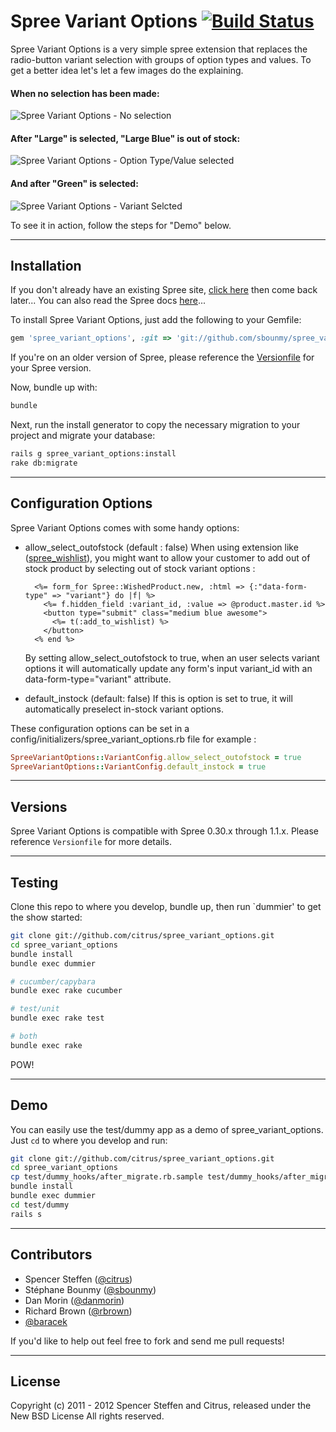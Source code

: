 # Spree Variant Options [![Build Status](https://secure.travis-ci.org/citrus/spree_variant_options.png)](http://travis-ci.org/citrus/spree_variant_options)


Spree Variant Options is a very simple spree extension that replaces the radio-button variant selection with groups of option types and values. To get a better idea let's let a few images do the explaining.


#### When no selection has been made:
![Spree Variant Options - No selection](http://spree-docs.s3.amazonaws.com/spree_variant_options/v0.3.1/1.jpg)

#### After "Large" is selected, "Large Blue" is out of stock:

![Spree Variant Options - Option Type/Value selected](http://spree-docs.s3.amazonaws.com/spree_variant_options/v0.3.1/2.jpg)

#### And after "Green" is selected:
![Spree Variant Options - Variant Selcted](http://spree-docs.s3.amazonaws.com/spree_variant_options/v0.3.1/3.jpg)

To see it in action, follow the steps for "Demo" below.


------------------------------------------------------------------------------
Installation
------------------------------------------------------------------------------

If you don't already have an existing Spree site, [click here](https://gist.github.com/946719) then come back later... You can also read the Spree docs [here](http://spreecommerce.com/documentation/getting_started.html)...

To install Spree Variant Options, just add the following to your Gemfile:

```ruby
gem 'spree_variant_options', :git => 'git://github.com/sbounmy/spree_variant_options.git', :branch => "1-3-stable"
```

If you're on an older version of Spree, please reference the [Versionfile](https://github.com/citrus/spree_variant_options/blob/master/Versionfile) for your Spree version.

Now, bundle up with:

```bash
bundle
```

Next, run the install generator to copy the necessary migration to your project and migrate your database:

```bash
rails g spree_variant_options:install
rake db:migrate
```

------------------------------------------------------------------------------
Configuration Options
------------------------------------------------------------------------------

Spree Variant Options comes with some handy options:

- allow_select_outofstock (default : false)
  When using extension like ([spree_wishlist](https://github.com/spree/spree_wishlist)), you might want to allow your customer to add out of stock product by selecting out of stock variant options :
  ```erb
    <%= form_for Spree::WishedProduct.new, :html => {:"data-form-type" => "variant"} do |f| %>
      <%= f.hidden_field :variant_id, :value => @product.master.id %>
      <button type="submit" class="medium blue awesome">
        <%= t(:add_to_wishlist) %>
      </button>
    <% end %>
  ```
  By setting allow_select_outofstock to true, when an user selects variant options it will automatically update any form's input variant_id with an data-form-type="variant" attribute.

- default_instock (default: false)
  If this is option is set to true, it will automatically preselect in-stock variant options.

These configuration options can be set in a config/initializers/spree_variant_options.rb file for example :
```ruby
SpreeVariantOptions::VariantConfig.allow_select_outofstock = true
SpreeVariantOptions::VariantConfig.default_instock = true
```

------------------------------------------------------------------------------
Versions
------------------------------------------------------------------------------

Spree Variant Options is compatible with Spree 0.30.x through 1.1.x. Please reference `Versionfile` for more details.


------------------------------------------------------------------------------
Testing
------------------------------------------------------------------------------

Clone this repo to where you develop, bundle up, then run `dummier' to get the show started:

```bash
git clone git://github.com/citrus/spree_variant_options.git
cd spree_variant_options
bundle install
bundle exec dummier

# cucumber/capybara
bundle exec rake cucumber

# test/unit
bundle exec rake test

# both
bundle exec rake 
```

POW!


------------------------------------------------------------------------------
Demo
------------------------------------------------------------------------------

You can easily use the test/dummy app as a demo of spree_variant_options. Just `cd` to where you develop and run:

```bash
git clone git://github.com/citrus/spree_variant_options.git
cd spree_variant_options
cp test/dummy_hooks/after_migrate.rb.sample test/dummy_hooks/after_migrate.rb
bundle install
bundle exec dummier
cd test/dummy
rails s
```

    
------------------------------------------------------------------------------
Contributors
------------------------------------------------------------------------------

* Spencer Steffen ([@citrus](https://github.com/citrus))
* Stéphane Bounmy ([@sbounmy](https://github.com/sbounmy))
* Dan Morin ([@danmorin](https://github.com/danmorin))
* Richard Brown ([@rbrown](https://github.com/rbrown))
* [@baracek](https://github.com/baracek)

If you'd like to help out feel free to fork and send me pull requests!


------------------------------------------------------------------------------
License
------------------------------------------------------------------------------

Copyright (c) 2011 - 2012 Spencer Steffen and Citrus, released under the New BSD License All rights reserved.
